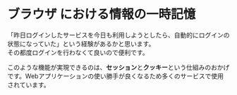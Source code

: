 # ブラウザ における情報の一時記憶
「昨日ログインしたサービスを今日も利用しようとしたら、自動的にログインの状態になっていた」という経験があるかと思います。  
その都度ログインを行わなくて良いので便利です。  

このような機能が実現できるのは、**セッション**と**クッキー**という仕組みのおかげです。Webアプリケーションの使い勝手が良くなるため多くのサービスで使用されています。
